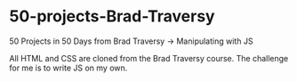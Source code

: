# 50-projects-Brad-Traversy
50 Projects in 50 Days from Brad Traversy -> Manipulating with JS

All HTML and CSS are cloned from the Brad Traversy course.
The challenge for me is to write JS on my own.